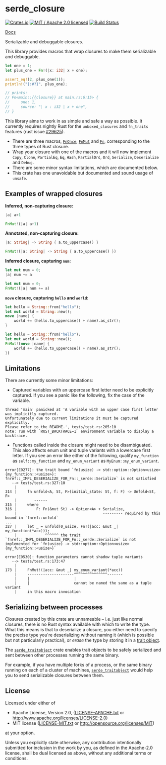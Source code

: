 # serde_closure

[![Crates.io](https://img.shields.io/crates/v/serde_closure.svg?maxAge=86400)](https://crates.io/crates/serde_closure)
[![MIT / Apache 2.0 licensed](https://img.shields.io/crates/l/serde_closure.svg?maxAge=2592000)](#License)
[![Build Status](https://dev.azure.com/alecmocatta/serde_closure/_apis/build/status/tests?branchName=master)](https://dev.azure.com/alecmocatta/serde_closure/_build/latest?branchName=master)

[Docs](https://docs.rs/serde_closure/0.2.0)

Serializable and debuggable closures.

This library provides macros that wrap closures to make them serializable and
debuggable.

```rust
let one = 1;
let plus_one = Fn!(|x: i32| x + one);

assert_eq!(2, plus_one(1));
println!("{:#?}", plus_one);

// prints:
// Fn<main::{{closure}} at main.rs:6:15> {
//     one: 1,
//     source: "| x : i32 | x + one",
// }
```

This library aims to work in as simple and safe a way as possible. It currently
requires nightly Rust for the `unboxed_closures` and `fn_traits` features (rust
issue [#29625](https://github.com/rust-lang/rust/issues/29625)).

 * There are three macros,
   [`FnOnce`](https://docs.rs/serde_closure/0.2.0/serde_closure/macro.FnOnce.html),
   [`FnMut`](https://docs.rs/serde_closure/0.2.0/serde_closure/macro.FnMut.html)
   and [`Fn`](https://docs.rs/serde_closure/0.2.0/serde_closure/macro.Fn.html),
   corresponding to the three types of Rust closure.
 * Wrap your closure with one of the macros and it will now implement `Copy`,
   `Clone`, `PartialEq`, `Eq`, `Hash`, `PartialOrd`, `Ord`, `Serialize`,
   `Deserialize` and `Debug`.
 * There are some minor syntax limitations, which are documented below.
 * This crate has one unavoidable but documented and sound usage of
   `unsafe`.

## Examples of wrapped closures
**Inferred, non-capturing closure:**
```rust
|a| a+1
```
```rust
FnMut!(|a| a+1)
```

**Annotated, non-capturing closure:**
```rust
|a: String| -> String { a.to_uppercase() }
```
```rust
FnMut!(|a: String| -> String { a.to_uppercase() })
```

**Inferred closure, capturing `num`:**
```rust
let mut num = 0;
|a| num += a
```
```rust
let mut num = 0;
FnMut!(|a| num += a)
```

**`move` closure, capturing `hello` and `world`:**
```rust
let hello = String::from("hello");
let mut world = String::new();
move |name| {
    world += (hello.to_uppercase() + name).as_str();
}
```
```rust
let hello = String::from("hello");
let mut world = String::new();
FnMut!(move |name| {
    world += (hello.to_uppercase() + name).as_str();
})
```

## Limitations
There are currently some minor limitations:
 * Captured variables with an uppercase first letter need to be explicitly
   captured. If you see a panic like the following, fix the case of the
   variable.
```text
thread 'main' panicked at 'A variable with an upper case first letter was implicitly captured.
Unfortunately due to current limitations it must be captured explicitly.
Please refer to the README.', tests/test.rs:205:10
note: run with `RUST_BACKTRACE=1` environment variable to display a backtrace.
```
 * Functions called inside the closure might need to be disambiguated. This
   also affects enum unit and tuple variants with a lowercase first letter.
   If you see an error like either of the following, qualify `my_function`
   as `self::my_function` and `my_enum_variant` as
   `MyEnum::my_enum_variant`.
```text
error[E0277]: the trait bound `fn(usize) -> std::option::Option<usize> {my_function::<usize>}: fnref::_IMPL_DESERIALIZE_FOR_Fn::_serde::Serialize` is not satisfied
   --> tests/test.rs:327:10
    |
314 |     fn unfold<A, St, F>(initial_state: St, f: F) -> Unfold<St, F>
    |        ------
315 |     where
316 |         F: Fn(&mut St) -> Option<A> + Serialize,
    |                                       --------- required by this bound in `fnref::unfold`
...
327 |     let _ = unfold(0_usize, Fn!(|acc: &mut _| my_function(*acc)));
    |             ^^^^^^ the trait `fnref::_IMPL_DESERIALIZE_FOR_Fn::_serde::Serialize` is not implemented for `fn(usize) -> std::option::Option<usize> {my_function::<usize>}`
```
```text
error[E0530]: function parameters cannot shadow tuple variants
   --> tests/test.rs:173:47
    |
173 |     FnMut!(|acc: &mut _| my_enum_variant(*acc))
    |     ---------------------^^^^^^^^^^^^^^^-------
    |     |                    |
    |     |                    cannot be named the same as a tuple variant
    |     in this macro invocation
```

## Serializing between processes

Closures created by this crate are unnameable – i.e. just like normal closures,
there is no Rust syntax available with which to write the type. What this means
is that to deserialize a closure, you either need to specify the precise type
you're deserializing without naming it (which is possible but not particularly
practical), or *erase* the type by storing it in a
[trait object](https://doc.rust-lang.org/beta/book/ch17-02-trait-objects.html).

The [`serde_traitobject`](https://github.com/alecmocatta/serde_traitobject)
crate enables trait objects to be safely serialized and sent between other
processes running the same binary.

For example, if you have multiple forks of a process, or the same binary running
on each of a cluster of machines,
[`serde_traitobject`](https://github.com/alecmocatta/serde_traitobject) would
help you to send serializable closures between them.

## License
Licensed under either of

 * Apache License, Version 2.0, ([LICENSE-APACHE.txt](LICENSE-APACHE.txt) or http://www.apache.org/licenses/LICENSE-2.0)
 * MIT license ([LICENSE-MIT.txt](LICENSE-MIT.txt) or http://opensource.org/licenses/MIT)

at your option.

Unless you explicitly state otherwise, any contribution intentionally submitted for inclusion in the work by you, as defined in the Apache-2.0 license, shall be dual licensed as above, without any additional terms or conditions.
